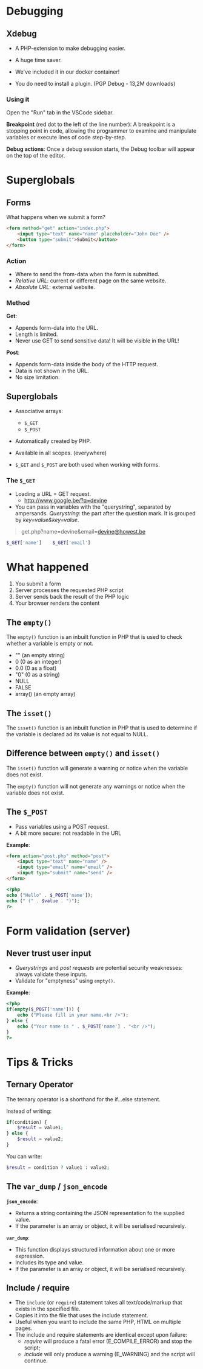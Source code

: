 # Debugging
## Xdebug
- A PHP-extension to make debugging easier.
- A huge time saver.

- We've included it in our docker container!
- You do need to install a plugin. (PGP Debug - 13,2M downloads)

### Using it
Open the "Run" tab in the VSCode sidebar.

**Breakpoint** (red dot to the left of the line number):
A breakpoint is a stopping point in code, allowing the programmer to examine and manipulate variables or execute lines of code step-by-step.

**Debug actions**:
Once a debug session starts, the Debug toolbar will appear on the top of the editor.
# Superglobals
## Forms
What happens when we submit a form?
```html
<form method="get" action="index.php">
	<input type="text" name="name" placeholder="John Doe" />
	<button type="submit">Submit</button>
</form>
```
### Action
- Where to send the from-data when the form is submitted.
- *Relative URL*: current or different page on the same website.
- *Absolute URL*: external website.
### Method
**Get**:
- Appends form-data into the URL.
- Length is limited.
- Never use GET to send sensitive data! It will be visible in the URL!

**Post**:
- Appends form-data inside the body of the HTTP request.
- Data is not shown in the URL.
- No size limitation.
## Superglobals
- Associative arrays:
	- `$_GET`
	- `$_POST`

- Automatically created by PHP.
- Available in all scopes. (everywhere)
- `$_GET` and `$_POST` are both used when working with forms.
### The `$_GET`
- Loading a URL = GET request.
	- http://www.google.be/?q=devine
- You can pass in variables with the "querystring", separated by ampersands. *Querystring*: the part after the question mark. 
  It is grouped by *key=value&key=value*.
> get.php?name=devine&email=devine@howest.be

```php
$_GET['name']    $_GET['email']
```
# What happened
1. You submit a form
2. Server processes the requested PHP script
3. Server sends back the result of the PHP logic
4. Your browser renders the content
## The `empty()`
The `empty()` function is an inbuilt function in PHP that is used to check whether a variable is empty or not.
- "" (an empty string)
- 0 (0 as an integer)
- 0.0 (0 as a float)
- "0" (0 as a string)
- NULL
- FALSE
- array() (an empty array)
## The `isset()`
The `isset()` function is an inbuilt function in PHP that is used to determine if the variable is declared ad its value is not equal to NULL.

## Difference between `empty()` and `isset()`
The `isset()` function will generate a warning or notice when the variable does not exist.

The `empty()` function will not generate any warnings or notice when the variable does not exist.
## The `$_POST`
- Pass variables using a POST request.
- A bit more secure: not readable in the URL

**Example**:
```html
<form action="post.php" method="post">
	<input type="text" name="name" />
	<input type="email" name="email" />
	<input type="submit" name="send" />
</form>
```

```php
<?php
echo ("Hello" . $_POST['name']);
echo (" (" . $value . ")");
?>
```
# Form validation (server)
## Never trust user input
- *Querystrings* and *post requests* are potential security weaknesses: always validate these inputs.
- Validate for "emptyness" using `empty()`.

**Example**:
```php
<?php
if(empty($_POST['name'])) {
	echo ("Please fill in your name.<br />");
} else {
	echo ("Your name is " . $_POST['name'] . "<br />");
}
?>
```
# Tips & Tricks
## Ternary Operator
The ternary operator is a shorthand for the if...else statement.

Instead of writing:
```php
if(condition) {
	$result = value1;
} else {
	$result = value2;
}
```
You can write:
```php
$result = condition ? value1 : value2;
```
## The `var_dump` / `json_encode`
**`json_encode`**:
- Returns a string containing the JSON representation fo the supplied value.
- If the parameter is an array or object, it will be serialised recursively.

**`var_dump`**:
- This function displays structured information about one or more expression.
- Includes its type and value.
- If the parameter is an array or object, it will be serialised recursively.
## Include / require
- The `include` (or `require`) statement takes all text/code/markup that exists in the specified file.
- Copies it into the file that uses the include statement.
- Useful when you want to include the same PHP, HTML on multiple pages.
- The include and require statements are identical except upon failure:
	- *require* will produce a fatal error (E_COMPILE_ERROR) and stop the script;
	- *include* will only produce a warning (E_WARNING) and the script will continue.